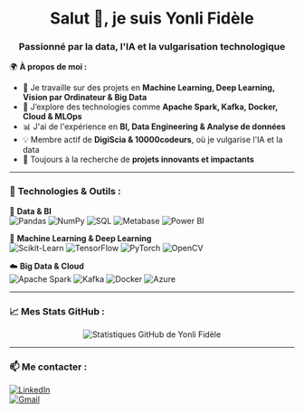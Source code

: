 <h1 align="center">Salut 👋, je suis Yonli Fidèle</h1>
<h3 align="center">Passionné par la data, l'IA et la vulgarisation technologique</h3>

🌍 **À propos de moi :**  
- 🔭 Je travaille sur des projets en **Machine Learning, Deep Learning, Vision par Ordinateur & Big Data**  
- 🌱 J’explore des technologies comme **Apache Spark, Kafka, Docker, Cloud & MLOps**  
- 📊 J'ai de l'expérience en **BI, Data Engineering & Analyse de données**  
- 💡 Membre actif de **DigiScia & 10000codeurs**, où je vulgarise l'IA et la data  
- 📌 Toujours à la recherche de **projets innovants et impactants**  

---

### 🚀 **Technologies & Outils :**  
💾 **Data & BI**  
![Pandas](https://img.shields.io/badge/Pandas-150458?style=for-the-badge&logo=pandas&logoColor=white)
![NumPy](https://img.shields.io/badge/NumPy-013243?style=for-the-badge&logo=numpy&logoColor=white)
![SQL](https://img.shields.io/badge/SQL-4479A1?style=for-the-badge&logo=sql&logoColor=white)
![Metabase](https://img.shields.io/badge/Metabase-509EE3?style=for-the-badge&logo=metabase&logoColor=white)
![Power BI](https://img.shields.io/badge/PowerBI-F2C811?style=for-the-badge&logo=powerbi&logoColor=black)

🧠 **Machine Learning & Deep Learning**  
![Scikit-Learn](https://img.shields.io/badge/Scikit--Learn-F7931E?style=for-the-badge&logo=scikit-learn&logoColor=white)
![TensorFlow](https://img.shields.io/badge/TensorFlow-FF6F00?style=for-the-badge&logo=tensorflow&logoColor=white)
![PyTorch](https://img.shields.io/badge/PyTorch-EE4C2C?style=for-the-badge&logo=pytorch&logoColor=white)
![OpenCV](https://img.shields.io/badge/OpenCV-5C3EE8?style=for-the-badge&logo=opencv&logoColor=white)

☁️ **Big Data & Cloud**  
![Apache Spark](https://img.shields.io/badge/Apache_Spark-E25A1C?style=for-the-badge&logo=apachespark&logoColor=white)
![Kafka](https://img.shields.io/badge/Apache_Kafka-231F20?style=for-the-badge&logo=apachekafka&logoColor=white)
![Docker](https://img.shields.io/badge/Docker-2496ED?style=for-the-badge&logo=docker&logoColor=white)
![Azure](https://img.shields.io/badge/Microsoft_Azure-0078D4?style=for-the-badge&logo=microsoftazure&logoColor=white)

---

### 📈 **Mes Stats GitHub :**  
<p align="center">
  <img src="https://github-readme-stats.vercel.app/api?username=ton-pseudo-github&show_icons=true&theme=radical" alt="Statistiques GitHub de Yonli Fidèle"/>
</p>

---

### 📫 **Me contacter :**  
[![LinkedIn](https://img.shields.io/badge/LinkedIn-0077B5?style=for-the-badge&logo=linkedin&logoColor=white)](https://www.linkedin.com/in/yonli-fidele)  
[![Gmail](https://img.shields.io/badge/Gmail-D14836?style=for-the-badge&logo=gmail&logoColor=white)](mailto:ton.email@gmail.com)

